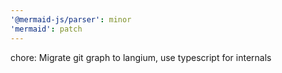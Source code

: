 ```yaml
---
'@mermaid-js/parser': minor
'mermaid': patch
---
```


chore: Migrate git graph to langium, use typescript for internals
